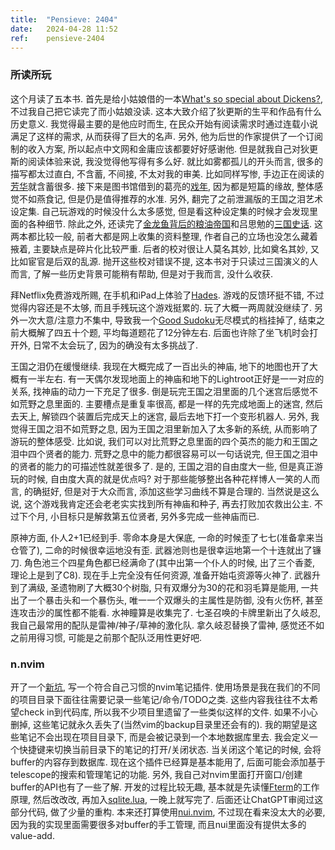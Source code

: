 ```yaml
---
title:  "Pensieve: 2404"
date:   2024-04-28 11:52
ref:    pensieve-2404
---
```


### 所读所玩

这个月读了五本书. 首先是给小姑娘借的一本[What's so special about Dickens?](https://www.goodreads.com/book/show/30193712-what-s-so-special-about-dickens), 不过我自己把它读完了而小姑娘没读. 这本大致介绍了狄更斯的生平和作品有什么历史意义. 我觉得最主要的是他应时而生, 在民众开始有阅读需求时通过连载小说满足了这样的需求, 从而获得了巨大的名声. 另外, 他为后世的作家提供了一个订阅制的收入方案, 所以起点中文网和金庸应该都要好好感谢他. 但是就我自己对狄更斯的阅读体验来说, 我没觉得他写得有多么好. 就比如雾都孤儿的开头而言, 很多的描写都太过直白, 不含蓄, 不间接, 不太对我的审美. 比如同样写惨, 手边正在阅读的[芳华](https://book.douban.com/subject/36166774/)就含蓄很多. 接下来是图书馆借到的葛亮的[戏年](https://book.douban.com/subject/35885810/), 因为都是短篇的缘故, 整体感觉不如燕食记, 但是仍是值得推荐的水准. 另外, 翻完了之前泄漏版的王国之泪艺术设定集. 自己玩游戏的时候没什么太多感觉, 但是看这种设定集的时候才会发现里面的各种细节. 除此之外, 还读完了[金龙鱼背后的粮油帝国](https://book.douban.com/subject/34815985/)和吕思勉的[三国史话](https://book.douban.com/subject/35468325/). 这两本都比较一般, 前者大都是网上收集的资料整理, 作者自己的立场也没怎么藏着掖着, 主要缺点是碎片化比较严重. 后者的校对很让人莫名其妙, 比如奠名其妙, 又比如宦官是后双的乱源. 抛开这些校对错误不提, 这本书对于只读过三国演义的人而言, 了解一些历史背景可能稍有帮助, 但是对于我而言, 没什么收获.

拜Netflix免费游戏所赐, 在手机和iPad上体验了[Hades](https://apps.apple.com/au/app/hades-netflix/id6450063142). 游戏的反馈环挺不错, 不过觉得内容还是不太够, 而且手残玩这个游戏挺累的. 玩了大概一两周就没继续了. 另外一次大意/注意力不集中, 导致我一个[Good Sudoku](https://www.playgoodsudoku.com/)无尽模式的档挂掉了, 结束之前大概解了四五十个题, 平均每道题花了12分钟左右. 后面也许除了坐飞机时会打开外, 日常不太会玩了, 因为的确没有太多挑战了.

王国之泪仍在缓慢继续. 我现在大概完成了一百出头的神庙, 地下的地图也开了大概有一半左右. 有一天偶尔发现地面上的神庙和地下的Lightroot正好是一一对应的关系, 找神庙的动力一下充足了很多. 倒是玩完王国之泪里面的几个迷宫后感觉不如荒野之息里面的. 主要槽点是重复率很高, 都是一样的先完成地面上的迷宫, 然后去天上, 解锁四个装置后完成天上的迷宫, 最后去地下打一个变形机器人. 另外, 我觉得王国之泪不如荒野之息, 因为王国之泪里新加入了太多新的系统, 从而影响了游玩的整体感受. 比如说, 我们可以对比荒野之息里面的四个英杰的能力和王国之泪中四个贤者的能力. 荒野之息中的能力都很容易可以一句话说完, 但王国之泪中的贤者的能力的可描述性就差很多了. 是的, 王国之泪的自由度大一些, 但是真正游玩的时候, 自由度大真的就是优点吗? 对于那些能够整出各种花样博人一笑的人而言, 的确挺好, 但是对于大众而言, 添加这些学习曲线不算是合理的. 当然说是这么说, 这个游戏我肯定还会老老实实找到所有神庙和种子, 再去打败加农救出公主. 不过下个月, 小目标只是解救第五位贤者, 另外多完成一些神庙而已.

原神方面, 仆人2+1已经到手. 零命本身是大保底, 一命的时候歪了七七(准备拿来当仓管了), 二命的时候很幸运地没有歪. 武器池则也是很幸运地第一个十连就出了镰刀. 角色池三个四星角色都已经满命了(其中出第一个仆人的时候, 出了三个香菱, 理论上是到了C8). 现在手上完全没有任何资源, 准备开始屯资源等火神了. 武器升到了满级, 圣遗物刷了大概30个树脂, 只有双爆分为30的花和羽毛算是能用, 一共出了一个暴击头和一个暴伤头, 唯一一个双爆头的主属性是防御, 没有火伤杯, 甚至连攻击沙的属性都不能看. 水神瞳算是收集完了. 七圣召唤的卡牌里新出了久岐忍, 我自己最常用的配队是雷神/神子/草神的激化队. 拿久岐忍替换了雷神, 感觉还不如之前用得习惯, 可能是之前那个配队泛用性更好吧.

### n.nvim

开了一个[新坑](https://github.com/xiaket/n.nvim), 写一个符合自己习惯的nvim笔记插件. 使用场景是我在我们的不同的项目目录下面往往需要记录一些笔记/命令/TODO之类. 这些内容我往往不太希望check in到代码库, 所以我不少项目里遗留了一些类似这样的文件. 如果不小心删掉, 这些笔记就永久丢失了(当然vim的backup目录里还会有的). 我的期望是这些笔记不会出现在项目目录下, 而是会被记录到一个本地数据库里去. 我会定义一个快捷键来切换当前目录下的笔记的打开/关闭状态. 当关闭这个笔记的时候, 会将buffer的内容存到数据库. 现在这个插件已经算是基本能用了, 后面可能会添加基于telescope的搜索和管理笔记的功能. 另外, 我自己对nvim里面打开窗口/创建buffer的API也有了一些了解. 开发的过程比较无趣, 基本就是先读懂[Fterm](https://github.com/numToStr/FTerm.nvim)的工作原理, 然后改改改, 再加入[sqlite.lua](https://github.com/kkharji/sqlite.lua), 一晚上就写完了. 后面还让ChatGPT审阅过这部分代码, 做了少量的重构. 本来还打算使用[nui.nvim](https://github.com/MunifTanjim/nui.nvim), 不过现在看来没太大的必要, 因为我的实现里面需要很多对buffer的手工管理, 而且nui里面没有提供太多的value-add.
